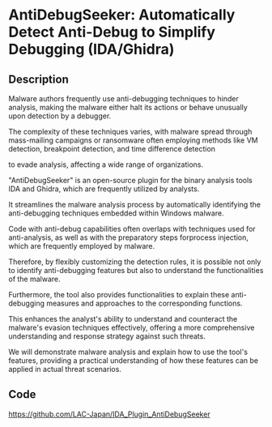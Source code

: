 # AntiDebugSeeker: Automatically Detect Anti-Debug to Simplify Debugging (IDA/Ghidra)

## Description
Malware authors frequently use anti-debugging techniques to hinder analysis, making the malware either halt its actions or behave unusually upon detection by a debugger.

The complexity of these techniques varies, with malware spread through mass-mailing campaigns or ransomware often employing methods like VM detection, breakpoint detection, and time difference detection

to evade analysis, affecting a wide range of organizations.

"AntiDebugSeeker" is an open-source plugin for the binary analysis tools IDA and Ghidra, which are frequently utilized by analysts.

It streamlines the malware analysis process by automatically identifying the anti-debugging techniques embedded within Windows malware.

Code with anti-debug capabilities often overlaps with techniques used for anti-analysis, as well as with the preparatory steps forprocess injection, which are frequently employed by malware.

Therefore, by flexibly customizing the detection rules, it is possible not only to identify anti-debugging features but also to understand the functionalities of the malware.

Furthermore, the tool also provides functionalities to explain these anti-debugging measures and approaches to the corresponding functions.

This enhances the analyst's ability to understand and counteract the malware's evasion techniques effectively, offering a more comprehensive understanding and response strategy against such threats.

We will demonstrate malware analysis and explain how to use the tool's features, providing a practical understanding of how these features can be applied in actual threat scenarios.

## Code
https://github.com/LAC-Japan/IDA_Plugin_AntiDebugSeeker
